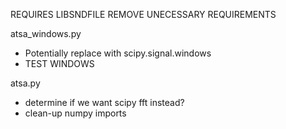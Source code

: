 REQUIRES LIBSNDFILE
REMOVE UNECESSARY REQUIREMENTS

atsa_windows.py
* Potentially replace with scipy.signal.windows
* TEST WINDOWS

atsa.py
* determine if we want scipy fft instead?
* clean-up numpy imports

